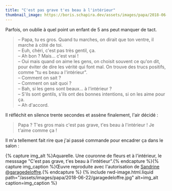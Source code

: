 ```yaml
---
title: "C'est pas grave t'es beau à l'intérieur"
thumbnail_image: https://boris.schapira.dev/assets/images/papa/2018-06-22/garagedeloffre.jpg
---
```


Parfois, on oublie à quel point un enfant de 5 ans peut manquer de tact.

<!-- more -->

> – Papa, tu es gros. Quand tu marches, on dirait que ton ventre, il marche à
> côté de toi.  
> – Euh, chéri, c'est pas très gentil, ça.  
> – Ah bon ? Mais… c'est vrai !  
> – Oui mais quand on aime les gens, on choisit souvent ce qu'on dit, pour
> éviter de dire les vérité qui font mal. On trouve des trucs positifs, comme
> "tu es beau a l'intérieur".  
> – Comment on sait ?  
> – Comment on sait quoi ?  
> – Bah, si les gens sont beaux… à l'intérieur ?  
> – S'ils sont gentils, s'ils ont des bonnes intentions, si on les aime pour
> ça.  
> – Ah d'accord.

Il réfléchit en silence trente secondes et assène finalement, l'air décidé :

> Papa ? T'es gros mais c'est pas grave, t'es beau à l'intérieur ! Je t'aime
> comme ça !

Il m'a tellement fait rire que j'ai passé commande pour encadrer ça dans le
salon :

{% capture img_alt %}Aquarelle. Une couronne de fleurs et à l'intérieur, le
messsage "C'est pas grave, t'es beau à
l'intétieur".{% endcapture %}{% capture img_caption %}Œuvre reproduite avec
l'autorisation de
[Sandrine @garagedeloffre](https://twitter.com/garagedeloffre).{% endcapture %}
{% include rwd-image.html.liquid
path="/assets/images/papa/2018-06-22/garagedeloffre.jpg"
alt=img_alt
caption=img_caption
%}
